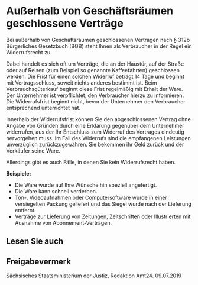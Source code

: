 # Außerhalb von Geschäftsräumen geschlossene Verträge

Bei außerhalb von Geschäftsräumen geschlossenen Verträgen nach § 312b Bürgerliches Gesetzbuch (BGB) steht Ihnen als Verbraucher in der Regel ein Widerrufsrecht zu.

Dabei handelt es sich oft um Verträge, die an der Haustür, auf der Straße oder auf Reisen (zum Beispiel so genannte Kaffeefahrten) geschlossen werden. Die Frist für einen solchen Widerruf beträgt 14 Tage und beginnt mit Vertragsschluss, soweit nichts anderes bestimmt ist. Beim Verbrauchsgüterkauf beginnt diese Frist regelmäßig mit Erhalt der Ware. Der Unternehmer ist verpflichtet, den Verbraucher hierzu zu informieren. Die Widerrufsfrist beginnt nicht, bevor der Unternehmer den Verbraucher entsprechend unterrichtet hat.

Innerhalb der Widerrufsfrist können Sie den abgeschlossenen Vertrag ohne Angabe von Gründen durch eine Erklärung gegenüber dem Unternehmer widerrufen, aus der Ihr Entschluss zum Widerruf des Vertrages eindeutig hervorgehen muss. Im Fall des Widerrufs sind die empfangenen Leistungen unverzüglich zurückzugewähren. Sie bekommen ihr Geld zurück und der Verkäufer seine Ware.

Allerdings gibt es auch Fälle, in denen Sie kein Widerrufsrecht haben.

**Beispiele:**

* Die Ware wurde auf Ihre Wünsche hin speziell angefertigt.
* Die Ware kann schnell verderben.
* Ton-, Videoaufnahmen oder Computersoftware wurde in einer versiegelten Packung geliefert und das Siegel wurde nach der Lieferung entfernt.
* Verträge zur Lieferung von Zeitungen, Zeitschriften oder Illustrierten mit Ausnahme von Abonnement-Verträgen.

## Lesen Sie auch

## Freigabevermerk

Sächsisches Staatsministerium der Justiz, Redaktion Amt24. 09.07.2019

